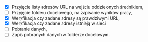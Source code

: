 - [x] Przyjęcie listy adresów URL na wejściu oddzielonych średnikiem,
- [ ] Przyjęcie folderu docelowego, na zapisanie wyników pracy,
- [x] Weryfikacja czy zadane adresy są prawdziwymi URL,
- [x] Weryfikacja czy zadane adresy istnieją w sieci,
- [ ] Pobranie danych,
- [ ] Zapis pobranych danych w folderze docelowym.
